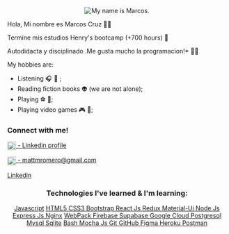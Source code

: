 <p align='center'>
<img align='center' src='https://www.linkedin.com/in/marcos-cruz-front-end/detail/background-image/' alt='My name is Marcos.' />
</p> 
Hola, Mi nombre es Marcos Cruz 👋😏

Termine mis estudios Henry's bootcamp (+700 hours) 🙌

Autodidacta y disciplinado .Me gusta mucho la programacion!* 👨‍🎓 

My hobbies are:
 - Listening 🎧 🎼  ;
 - Reading fiction books 👽 (we are not alone);
 - Playing ⚽️ 🏀;
 - Playing video games 🎮 👾;


<h3 align="left">Connect with me!</h3>
<p align="left">
<a href="https://www.linkedin.com/in/marcos-cruz-front-end/" target="_blank"><img align="center" src="./assets/images/linkedin-logo.png" alt="batiromero" height="20" width="auto" /> - Linkedin profile</a>
</p>
<p align="left">
<a href="mailto:marcosmc86@gmail.com" target="_blank"><img align="center" src="./assets/images/gmail.png" alt="mattmromero@gmail.com" height="20" width="auto" /> - mattmromero@gmail.com</a>
</p>
<p align="left">
<a href="https://www.linkedin.com/in/marcos-cruz-front-end/" target="_blank">Linkedin</a>
</p>

<h3 align="center">Technologies I've learned & I'm learning:</h3>
<p align='center'>
<a href="https://developer.mozilla.org/en-US/docs/Web/JavaScript" target="_blank"> Javascript</a>
<a href="https://www.w3.org/html/" target="_blank">HTML5 </a>
<a href="https://www.w3schools.com/css/" target="_blank">CSS3 </a>
<a href="https://getbootstrap.com" target="_blank">Bootstrap </a>
<a href="https://reactjs.org/" target="_blank">React Js </a>
<a href="https://redux.js.org" target="_blank">Redux </a>
<a href="https://material-ui.com/" target="_blank">Material-Ui </a>
<a href="https://nodejs.org" target="_blank">Node Js </a>
<a href="https://expressjs.com" target="_blank">Express Js </a>
<a href="https://www.nginx.com" target="_blank">Nginx</a>
<a href="https://webpack.js.org" target="_blank">WebPack </a>
<a href="https://firebase.google.com/" target="_blank">Firebase </a> 
<a href="https://supabase.io/" target="_blank">Supabase </a> 
<a href="https://cloud.google.com" target="_blank">Google Cloud </a>
<a href="https://www.postgresql.org" target="_blank">Postgresql </a>
<a href="https://www.mysql.com/" target="_blank">Mysql </a>
<a href="https://www.sqlite.org/" target="_blank">Sqlite</a>
<a href="https://www.gnu.org/software/bash/" target="_blank">Bash </a>
<a href="https://mochajs.org" target="_blank">Mocha Js </a>
<a href="https://git-scm.com/" target="_blank">Git </a>
<a href="https://git-scm.com/" target="_blank">GitHub </a>
<a href="https://www.figma.com/" target="_blank">Figma </a>
<a href="https://heroku.com" target="_blank">Heroku </a>
<a href="https://unity.com/" target="_blank"> </a>
<a href="https://postman.com" target="_blank">Postman</a>

</p>



<!--
**Marco5X/marco5X** is a ✨ _special_ ✨ repository because its `README.md` (this file) appears on your GitHub profile.

Here are some ideas to get you started:

- 🔭 I’m currently working on ...
- 🌱 I’m currently learning ...
- 👯 I’m looking to collaborate on ...
- 🤔 I’m looking for help with ...
- 💬 Ask me about ...
- 📫 How to reach me: ...
- 😄 Pronouns: ...
- ⚡ Fun fact: ...
-->
